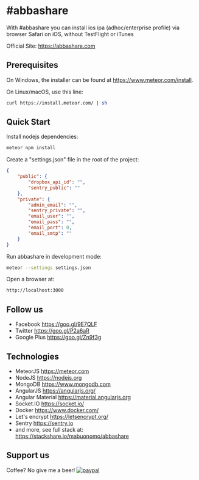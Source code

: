 # #abbashare
With #abbashare you can install ios ipa (adhoc/enterprise profile) via browser Safari on iOS, without TestFlight or iTunes

Official Site: https://abbashare.com


## Prerequisites

On Windows, the installer can be found at https://www.meteor.com/install.

On Linux/macOS, use this line:

```bash
curl https://install.meteor.com/ | sh
```

## Quick Start

Install nodejs dependencies:
```bash
meteor npm install
```

Create a "settings.json" file in the root of the project:
```json
{
    "public": {
        "dropbox_api_id": "",
        "sentry_public": ""
    },
    "private": {
        "admin_email": "",
        "sentry_private": "",
        "email_user": "",
        "email_pass": "",
        "email_port": 0,
        "email_smtp": ""
    }
}
```

Run abbashare in development mode:
```bash
meteor --settings settings.json
```

Open a browser at:
```bash
http://localhost:3000
```

## Follow us
* Facebook      https://goo.gl/9E7QLF
* Twitter       https://goo.gl/P2a6aR
* Google Plus   https://goo.gl/Zn9f3g

## Technologies
* MeteorJS https://meteor.com
* NodeJS https://nodejs.org
* MongoDB https://www.mongodb.com
* AngularJS https://angularjs.org/
* Angular Material https://material.angularjs.org
* Socket.IO https://socket.io/
* Docker https://www.docker.com/
* Let's encrypt https://letsencrypt.org/
* Sentry https://sentry.io
* and more, see full stack at: https://stackshare.io/mabuonomo/abbashare

## Support us
Coffee? No give me a beer!
[![paypal](https://www.paypalobjects.com/en_US/i/btn/btn_donateCC_LG.gif)](https://goo.gl/HA5uc3)
